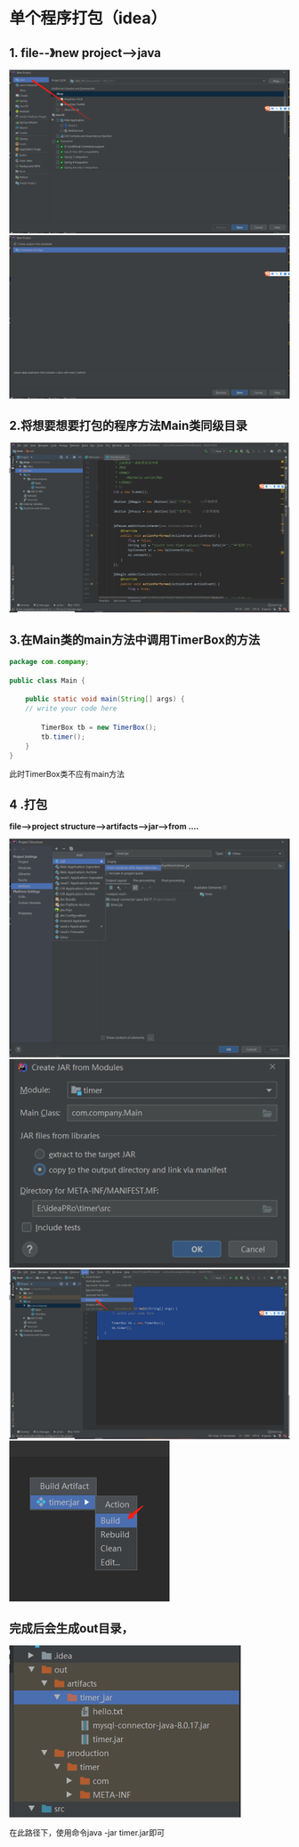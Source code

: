 

# 单个程序打包（idea）

## 1. file--》new project-->java

<img src="imgs/image-20211011143434986.png"/>

<img src="imgs/image-20211011143523078.png"/>



## 2.将想要想要打包的程序方法Main类同级目录

<img src="imgs/image-20211011143633054.png"/>



## 3.在Main类的main方法中调用TimerBox的方法

```java
package com.company;

public class Main {

    public static void main(String[] args) {
	// write your code here

        TimerBox tb = new TimerBox();
        tb.timer();
    }
}

```

此时TimerBox类不应有main方法

## 4 .打包

**file-->project structure-->artifacts-->jar-->from ....**



<img src="imgs/image-20211011143813186.png"/>







<img src="imgs/image-20211011143918507.png"/>

<img src="imgs/image-20211011143951756.png"/>

<img src="imgs/image-20211011144007043.png"/>



## 完成后会生成out目录，

<img src="imgs/image-20211011144041130.png"/>

在此路径下，使用命令java -jar timer.jar即可
